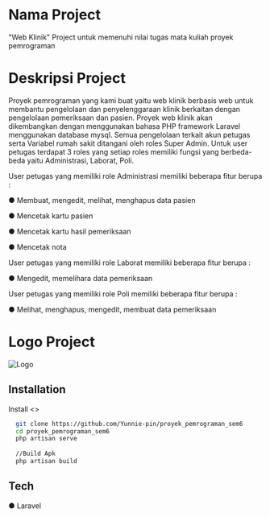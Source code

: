 
# Nama Project

"Web Klinik"
Project untuk memenuhi nilai tugas mata kuliah proyek pemrograman

# Deskripsi Project
Proyek pemrograman yang kami buat yaitu web klinik berbasis web untuk
membantu pengelolaan dan penyelenggaraan klinik berkaitan dengan pengelolaan
pemeriksaan dan pasien. Proyek web klinik akan dikembangkan dengan menggunakan
bahasa PHP framework Laravel menggunakan database mysql.
Semua pengelolaan terkait akun petugas serta Variabel rumah sakit ditangani oleh
roles Super Admin. Untuk user petugas terdapat 3 roles yang setiap roles memiliki fungsi
yang berbeda-beda yaitu Administrasi, Laborat, Poli.

User petugas yang memiliki role Administrasi memiliki beberapa fitur berupa :

● Membuat, mengedit, melihat, menghapus data pasien

● Mencetak kartu pasien

● Mencetak kartu hasil pemeriksaan

● Mencetak nota

User petugas yang memiliki role Laborat memiliki beberapa fitur berupa :

● Mengedit, memelihara data pemeriksaan

User petugas yang memiliki role Poli memiliki beberapa fitur berupa :

● Melihat, menghapus, mengedit, membuat data pemeriksaan

# Logo Project

![Logo](https://i.imgur.com/1o9Sfrk.jpg)
## Installation

Install <>
```bash
  git clone https://github.com/Yunnie-pin/proyek_pemrograman_sem6
  cd proyek_pemrograman_sem6
  php artisan serve
  
  //Build Apk
  php artisan build
```
    
## Tech
● Laravel

